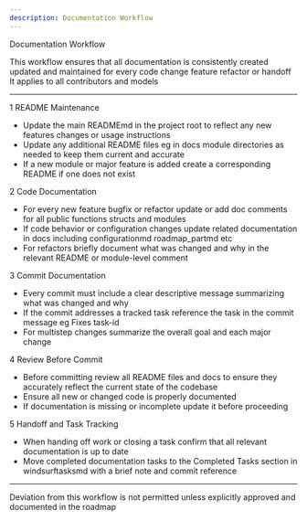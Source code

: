 ```yaml
---
description: Documentation Workflow
---
```


Documentation Workflow

This workflow ensures that all documentation is consistently created updated and maintained for every code change feature refactor or handoff It applies to all contributors and models

---

1 README Maintenance
- Update the main READMEmd in the project root to reflect any new features changes or usage instructions
- Update any additional README files eg in docs module directories as needed to keep them current and accurate
- If a new module or major feature is added create a corresponding README if one does not exist

2 Code Documentation
- For every new feature bugfix or refactor update or add doc comments for all public functions structs and modules
- If code behavior or configuration changes update related documentation in docs including configurationmd roadmap_partmd etc
- For refactors briefly document what was changed and why in the relevant README or module-level comment

3 Commit Documentation
- Every commit must include a clear descriptive message summarizing what was changed and why
- If the commit addresses a tracked task reference the task in the commit message eg Fixes task-id
- For multistep changes summarize the overall goal and each major change

4 Review Before Commit
- Before committing review all README files and docs to ensure they accurately reflect the current state of the codebase
- Ensure all new or changed code is properly documented
- If documentation is missing or incomplete update it before proceeding

5 Handoff and Task Tracking
- When handing off work or closing a task confirm that all relevant documentation is up to date
- Move completed documentation tasks to the Completed Tasks section in windsurftasksmd with a brief note and commit reference

---

Deviation from this workflow is not permitted unless explicitly approved and documented in the roadmap